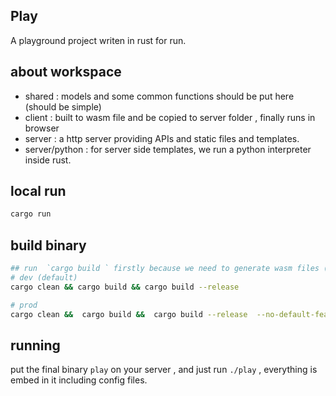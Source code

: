 ## Play
A playground project writen in rust for run.


## about workspace
* shared :  models and some common functions should be put here (should be simple)
* client : built to wasm file and be copied to server folder , finally runs in browser
* server : a http server providing APIs and static files and templates.
* server/python : for server side templates, we run a python interpreter inside rust.

## local run
```bash
cargo run
```

## build binary
```bash
## run  `cargo build ` firstly because we need to generate wasm files (which will cause deadlock in --release mode)
# dev (default)
cargo clean && cargo build && cargo build --release

# prod
cargo clean &&  cargo build &&  cargo build --release  --no-default-features --features=prod
```

## running
put the final binary `play` on your server , and just run `./play` , everything is embed in it including config files.